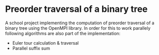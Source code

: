 # Preorder traversal of a binary tree

A school project implementing the computation of preorder traversal of a binary tree using the OpenMPI library.
In order for this to work parallely following algorithms are also part of the implementation:
* Euler tour calculation & traversal
* Parallel suffix sum
